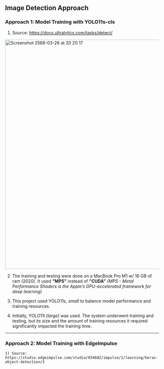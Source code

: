 ## Image Detection Approach

### Approach 1: Model Training with YOLO11s-cls
1) Source: https://docs.ultralytics.com/tasks/detect/ 
<img width="750" alt="Screenshot 2568-03-26 at 20 20 17" src="https://github.com/user-attachments/assets/1f2cae21-7a54-48b3-92fb-0046dfc99485"> 
    
2) The training and testing were done on a MacBook Pro M1 w/ 16 GB of ram (2020). It used **"MPS"** instead of **"CUDA"** _(MPS - Metal Performance Shaders is the Apple’s GPU-accelerated framework for deep learning)_
    
3) This project used YOLO11s, _small_ to balance model performance and training resources.
    
4) Initially, YOLO11l _(large)_ was used. The system underwent training and testing, but its size and the amount of training resources it required significantly impacted the training time.
    
---

### Approach 2: Model Training with EdgeImpulse
    1) Source: https://studio.edgeimpulse.com/studio/654682/impulse/1/learning/keras-object-detection/3



